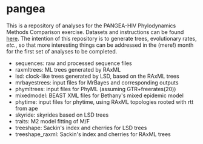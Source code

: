 pangea
======

This is a repository of analyses for the PANGEA-HIV Phylodynamics Methods Comparison exercise. Datasets and instructions can be found [here](http://bit.ly/PANGEAHIVsim). The intention of this repository is to generate trees, evolutionary rates, *etc.*, so that more interesting things can be addressed in the (mere!) month for the first set of analyses to be completed.

* sequences: raw and processed sequence files
* raxmltrees: ML trees generated by RAxML
* lsd: clock-like trees generated by LSD, based on the RAxML trees
* mrbayestrees: input files for MrBayes and corresponding outputs
* phymltrees: input files for PhyML (assuming GTR+freerates(20))
* mixedmodel: BEAST XML files for Bethany's mixed epidemic model
* phytime: input files for phytime, using RAxML topologies rooted with rtt from ape
* skyride: skyrides based on LSD trees
* traits: M2 model fitting of M/F
* treeshape: Sackin's index and cherries for LSD trees
* treeshape_raxml: Sackin's index and cherries for RAxML trees